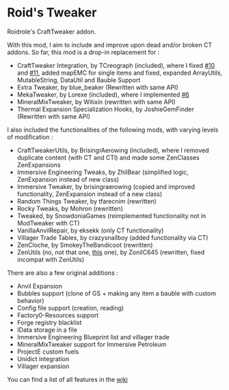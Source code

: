 # Roid's Tweaker
Roidrole's CraftTweaker addon. 

With this mod, I aim to include and improve upon dead and/or broken CT addons. So far, this mod is a drop-in replacement for : 
- CraftTweaker Integration, by TCreograph (included), where I fixed [#10](https://github.com/TCreopargh/CraftTweakerIntegration/issues/10) and [#11](https://github.com/TCreopargh/CraftTweakerIntegration/issues/11), added mapEMC for single items and fixed, expanded ArrayUtils, MutableString, DataUtil and Bauble Support
- Extra Tweaker, by blue_beaker (Rewritten with same API)
- MekaTweaker, by Lorexe (included), where I implemented [#6](https://github.com/Lorexe/MekaTweaker/issues/6)
- MineralMixTweaker, by Witixin (rewritten with same API)
- Thermal Expansion Specialization Hooks, by JoshieGemFinder (Rewritten with same API)

I also included the functionalities of the following mods, with varying levels of modification :
- CraftTweakerUtils, by BrisingrAerowing (included), where I removed duplicate content (with CT and CTI) and made some ZenClasses ZenExpansions
- Immersive Engineering Tweaks, by ZhilBear (simplified logic, ZenExpansion instead of new class)
- Immersive Tweaker, by brisingraerowing (copied and improved functionality, ZenExpansion instead of a new class)
- Random Things Tweaker, by tfarecnim (rewritten)
- Rocky Tweaks, by Mohron (rewritten)
- Tweaked, by SnowdoniaGames (reimplemented functionality not in ModTweaker with CT)
- VanillaAnvilRepair, by eksekk (only CT functionality)
- Villager Trade Tables, by crazysnailboy (added functionality via CT)
- ZenCloche, by SmokeyTheBandicoot (rewritten)
- ZenUtils (no, not that one, [this](https://www.curseforge.com/minecraft/mc-mods/zenutils) one), by ZoniIC645 (rewritten, fixed incompat with ZenUtils)

There are also a few original additions :
- Anvil Expansion
- Bubbles support (clone of GS + making any item a bauble with custom behavior)
- Config file support (creation, reading)
- Factory0-Resources support
- Forge registry blacklist
- IData storage in a file
- Immersive Engineering Blueprint list and villager trade
- MineralMixTweaker support for Immersive Petroleum
- ProjectE custom fuels
- Unidict integration
- Villager expansion

You can find a list of all features in the [wiki](https://github.com/roidrole/Roids-Tweaker/wiki)